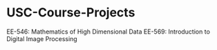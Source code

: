 # USC-Course-Projects
EE-546: Mathematics of High Dimensional Data
EE-569: Introduction to Digital Image Processing
